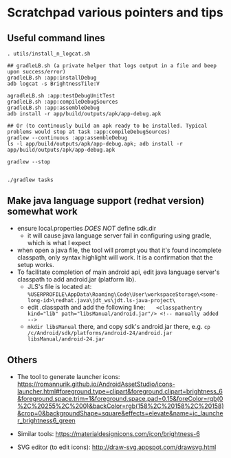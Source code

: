 # Scratchpad various pointers and tips

## Useful command lines
  
```
. utils/install_n_logcat.sh

## gradleLB.sh (a private helper that logs output in a file and beep upon success/error)
gradleLB.sh :app:installDebug
adb logcat -s BrightnessTile:V

agradleLB.sh :app:testDebugUnitTest
gradleLB.sh :app:compileDebugSources
gradleLB.sh :app:assembleDebug
adb install -r app/build/outputs/apk/app-debug.apk

## Or (to continously build an apk ready to be installed. Typical problems would stop at task :app:compileDebugSources)
gradlew --continuous :app:assembleDebug
ls -l app/build/outputs/apk/app-debug.apk; adb install -r app/build/outputs/apk/app-debug.apk

gradlew --stop


./gradlew tasks
```

## Make java language support (redhat version) somewhat work 
- ensure local.properties *DOES NOT* define sdk.dir
  - it will cause java language server fail in configuring using gradle, which is what I expect
- when open a java file, the tool will prompt you that it's found incomplete classpath, only syntax highlight will work. It is a confirmation that the setup works.
- To facilitate completion of main android api, edit java language server's classpath 
  to add android.jar (platform lib).
  - JLS's file is located at:  `%USERPROFILE\AppData\Roaming\Code\User\workspaceStorage\<some-long-id>\redhat.java\jdt_ws\jdt.ls-java-project\`
  - edit .classpath and add the following line:
    `	<classpathentry kind="lib" path="libsManual/android.jar"/> <!-- manually added -->`
  - `mkdir libsManual` there, and copy sdk's android.jar there, e.g.
    `cp /c/Android/sdk/platforms/android-24/android.jar libsManual/android-24.jar`


## Others
- The tool to generate launcher icons: 
https://romannurik.github.io/AndroidAssetStudio/icons-launcher.html#foreground.type=clipart&foreground.clipart=brightness_6&foreground.space.trim=1&foreground.space.pad=0.15&foreColor=rgb(0%2C%20255%2C%200)&backColor=rgb(158%2C%20158%2C%20158)&crop=0&backgroundShape=square&effects=elevate&name=ic_launcher_brightness6_green

- Similar tools: https://materialdesignicons.com/icon/brightness-6
- SVG editor (to edit icons): http://draw-svg.appspot.com/drawsvg.html
